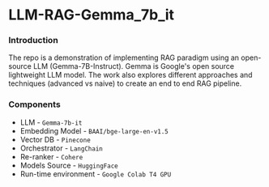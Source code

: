 # LLM-RAG-Gemma_7b_it

### Introduction

The repo is a demonstration of implementing RAG paradigm using an open-source LLM (Gemma-7B-Instruct). Gemma is Google's open source lightweight LLM model. The work also explores different approaches and techniques (advanced vs naive) to create an end to end RAG pipeline.


### Components

* LLM - ```Gemma-7b-it```
* Embedding Model - ```BAAI/bge-large-en-v1.5```
* Vector DB - ```Pinecone```
* Orchestrator - ```LangChain```
* Re-ranker - ```Cohere```
* Models Source - ```HuggingFace```
* Run-time environment - ```Google Colab T4 GPU```


